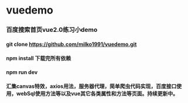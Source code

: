 # vuedemo
### 百度搜索首页vue2.0练习小demo
#### git clone https://github.com/milko1991/vuedemo.git
#### npm install 下载完所有依赖
#### npm run dev

#### 汇集canvas特效，axios用法，服务器代理，简单爬虫代码实现，百度接口使用，webSql使用方法等以及vue其它各类属性和方法等页面。持续更新中。
